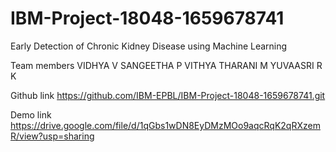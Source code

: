 # IBM-Project-18048-1659678741
Early Detection of Chronic Kidney Disease using Machine Learning

Team members
VIDHYA V
SANGEETHA P
VITHYA THARANI M
YUVAASRI R K

Github link
https://github.com/IBM-EPBL/IBM-Project-18048-1659678741.git

Demo link
https://drive.google.com/file/d/1qGbs1wDN8EyDMzMOo9aqcRqK2qRXzemR/view?usp=sharing
